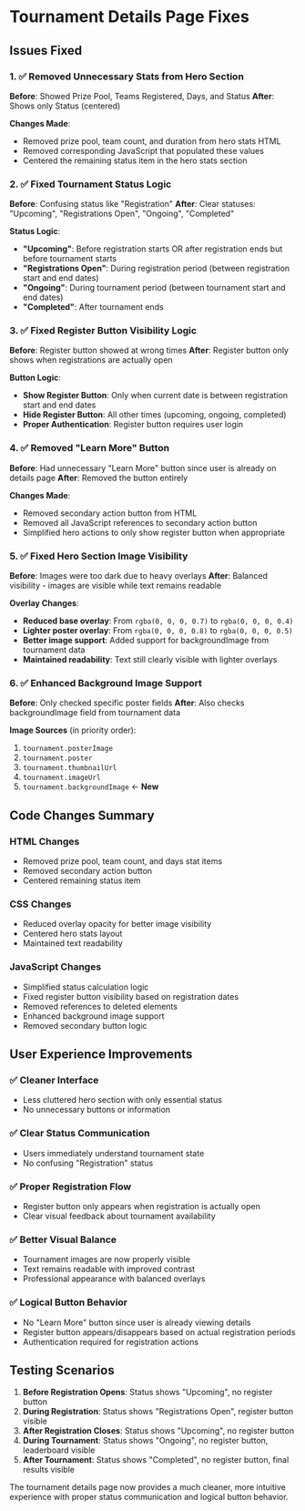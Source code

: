 # Tournament Details Page Fixes

## Issues Fixed

### 1. ✅ Removed Unnecessary Stats from Hero Section
**Before**: Showed Prize Pool, Teams Registered, Days, and Status
**After**: Shows only Status (centered)

**Changes Made**:
- Removed prize pool, team count, and duration from hero stats HTML
- Removed corresponding JavaScript that populated these values
- Centered the remaining status item in the hero stats section

### 2. ✅ Fixed Tournament Status Logic
**Before**: Confusing status like "Registration" 
**After**: Clear statuses: "Upcoming", "Registrations Open", "Ongoing", "Completed"

**Status Logic**:
- **"Upcoming"**: Before registration starts OR after registration ends but before tournament starts
- **"Registrations Open"**: During registration period (between registration start and end dates)
- **"Ongoing"**: During tournament period (between tournament start and end dates)  
- **"Completed"**: After tournament ends

### 3. ✅ Fixed Register Button Visibility Logic
**Before**: Register button showed at wrong times
**After**: Register button only shows when registrations are actually open

**Button Logic**:
- **Show Register Button**: Only when current date is between registration start and end dates
- **Hide Register Button**: All other times (upcoming, ongoing, completed)
- **Proper Authentication**: Register button requires user login

### 4. ✅ Removed "Learn More" Button
**Before**: Had unnecessary "Learn More" button since user is already on details page
**After**: Removed the button entirely

**Changes Made**:
- Removed secondary action button from HTML
- Removed all JavaScript references to secondary action button
- Simplified hero actions to only show register button when appropriate

### 5. ✅ Fixed Hero Section Image Visibility
**Before**: Images were too dark due to heavy overlays
**After**: Balanced visibility - images are visible while text remains readable

**Overlay Changes**:
- **Reduced base overlay**: From `rgba(0, 0, 0, 0.7)` to `rgba(0, 0, 0, 0.4)`
- **Lighter poster overlay**: From `rgba(0, 0, 0, 0.8)` to `rgba(0, 0, 0, 0.5)`
- **Better image support**: Added support for backgroundImage from tournament data
- **Maintained readability**: Text still clearly visible with lighter overlays

### 6. ✅ Enhanced Background Image Support
**Before**: Only checked specific poster fields
**After**: Also checks backgroundImage field from tournament data

**Image Sources** (in priority order):
1. `tournament.posterImage`
2. `tournament.poster` 
3. `tournament.thumbnailUrl`
4. `tournament.imageUrl`
5. `tournament.backgroundImage` ← **New**

## Code Changes Summary

### HTML Changes
- Removed prize pool, team count, and days stat items
- Removed secondary action button
- Centered remaining status item

### CSS Changes  
- Reduced overlay opacity for better image visibility
- Centered hero stats layout
- Maintained text readability

### JavaScript Changes
- Simplified status calculation logic
- Fixed register button visibility based on registration dates
- Removed references to deleted elements
- Enhanced background image support
- Removed secondary button logic

## User Experience Improvements

### ✅ **Cleaner Interface**
- Less cluttered hero section with only essential status
- No unnecessary buttons or information

### ✅ **Clear Status Communication**
- Users immediately understand tournament state
- No confusing "Registration" status

### ✅ **Proper Registration Flow**
- Register button only appears when registration is actually open
- Clear visual feedback about tournament availability

### ✅ **Better Visual Balance**
- Tournament images are now properly visible
- Text remains readable with improved contrast
- Professional appearance with balanced overlays

### ✅ **Logical Button Behavior**
- No "Learn More" button since user is already viewing details
- Register button appears/disappears based on actual registration periods
- Authentication required for registration actions

## Testing Scenarios

1. **Before Registration Opens**: Status shows "Upcoming", no register button
2. **During Registration**: Status shows "Registrations Open", register button visible
3. **After Registration Closes**: Status shows "Upcoming", no register button  
4. **During Tournament**: Status shows "Ongoing", no register button, leaderboard visible
5. **After Tournament**: Status shows "Completed", no register button, final results visible

The tournament details page now provides a much cleaner, more intuitive experience with proper status communication and logical button behavior.